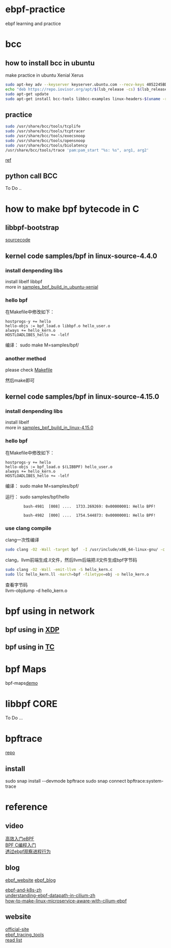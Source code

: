 # ebpf-practice
ebpf learning and practice

# bcc
## how to install bcc in ubuntu

make practice in ubuntu Xenial Xerus
```bash
sudo apt-key adv --keyserver keyserver.ubuntu.com --recv-keys 4052245BD4284CDD
echo "deb https://repo.iovisor.org/apt/$(lsb_release -cs) $(lsb_release -cs) main" | sudo tee /etc/apt/sources.list.d/iovisor.list
sudo apt-get update
sudo apt-get install bcc-tools libbcc-examples linux-headers-$(uname -r)
```
## practice
```bash
sudo /usr/share/bcc/tools/tcplife
sudo /usr/share/bcc/tools/tcptracer
sudo /usr/share/bcc/tools/execsnoop
sudo /usr/share/bcc/tools/opensnoop
sudo /usr/share/bcc/tools/biolatency
/usr/share/bcc/tools/trace 'pam:pam_start "%s: %s", arg1, arg2'
```
[ref](https://linux.cn/article-9139-1.html)

## python call BCC
To Do ..

# how to make bpf bytecode in C

## libbpf-bootstrap
[sourcecode](https://github.com/libbpf/libbpf-bootstrap)

## kernel code samples/bpf in linux-source-4.4.0
### install denpending libs
install libelf libbpf<br>
more in [samples_bpf_build_in_ubuntu-xenial](samples_bpf_build_in_ubuntu-xenial.md)

### hello bpf
在Makefile中修改如下：
```
hostprogs-y += hello
hello-objs := bpf_load.o libbpf.o hello_user.o
always += hello_kern.o
HOSTLOADLIBES_hello += -lelf
```
编译：
sudo make M=samples/bpf/

### another method
please check [Makefile](helloBpf/Makefile)

然后make即可

## kernel code samples/bpf in linux-source-4.15.0
### install denpending libs
install libelf <br>
more in [samples_bpf_build_in_linux-4.15.0](samples_bpf_build_in_linux-4.15.0.md)

### hello bpf
在Makefile中修改如下：
```
hostprogs-y += hello
hello-objs := bpf_load.o $(LIBBPF) hello_user.o
always += hello_kern.o
HOSTLOADLIBES_hello += -lelf
```
编译：
sudo make M=samples/bpf/

运行：
sudo samples/bpf/hello

            bash-4981  [008] ....  1733.269269: 0x00000001: Hello BPF!

            bash-4982  [000] ....  1754.544873: 0x00000001: Hello BPF!

### use clang compile 
clang一次性编译
```bash
sudo clang -O2 -Wall -target bpf  -I /usr/include/x86_64-linux-gnu/ -c hello_kern.c -o hello_kern.o
```
clang，llvm前端生成.ll文件，然后llvm后端把.ll文件生成bpf字节码
```bash
sudo clang -O2 -Wall -emit-llvm -S hello_kern.c
sudo llc hello_kern.ll -march=bpf -filetype=obj -o hello_kern.o
```
查看字节码<br>
llvm-objdump -d hello_kern.o

# bpf using in network

## bpf using in [XDP](xdp/README.md)

## bpf using in [TC](tc/README.md)

# bpf Maps
bpf-maps[demo](bpf-maps/README.md)

# libbpf CORE
To Do ...

# bpftrace
[repo](​https://github.com/iovisor/bpftrace​)
## install
sudo snap install --devmode bpftrace
sudo snap connect bpftrace:system-trace

# reference
## video
[高效入门eBPF](https://www.bilibili.com/video/BV1LX4y157Gp/)<br>
[BPF C编程入门](https://www.bilibili.com/video/BV1f54y1h74r/)<br>
[透过ebpf观察进程行为](https://www.bilibili.com/video/BV1Bt411S7tg?from=search&seid=13293646945432916857)

## blog
[ebpf_website](https://www.ebpf.top)
[ebpf_blog](https://davidlovezoe.club/wordpress/archives/tag/bpf)

[ebpf-and-k8s-zh](http://arthurchiao.art/blog/ebpf-and-k8s-zh/)<br>
[understanding-ebpf-datapath-in-cilium-zh](http://arthurchiao.art/blog/understanding-ebpf-datapath-in-cilium-zh/)<br>
[how-to-make-linux-microservice-aware-with-cilium-ebpf](https://github.com/DavadDi/bpf_study/blob/master/how-to-make-linux-microservice-aware-with-cilium-ebpf/index.md)

## website
[official-site](https://ebpf.io)<br>
[ebpf_tracing_tools](http://www.brendangregg.com/ebpf.html)<br>
[read list](https://linux.cn/article-9507-1.html)


